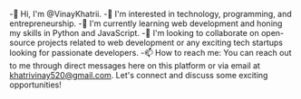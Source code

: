 -👋 Hi, I'm @VinayKhatrii.
-👀 I'm interested in technology, programming, and entrepreneurship.
-🌱 I'm currently learning web development and honing my skills in Python and JavaScript.
-💞️ I'm looking to collaborate on open-source projects related to web development or any exciting tech startups looking for passionate developers.
-📫 How to reach me: You can reach out to me through direct messages here on this platform or via email at khatrivinay520@gmail.com. Let's connect and discuss some exciting opportunities!

<!---
VinayKhatrii/VinayKhatrii is a ✨ special ✨ repository because its `README.md` (this file) appears on your GitHub profile.
You can click the Preview link to take a look at your changes.
--->
